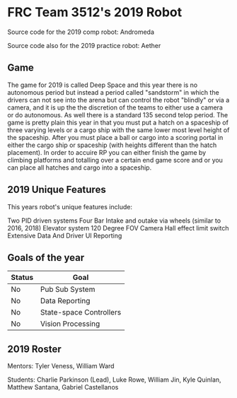 # FRC Team 3512's 2019 Robot

Source code for the 2019 comp robot: Andromeda

Source code also for the 2019 practice robot: Aether

## Game

The game for 2019 is called Deep Space and this year there is no autonomous period but instead a period called "sandstorm" in which the drivers can not see into the arena but can control the robot "blindly" or via a camera, and it is up the the discretion of the teams to either use a camera or do autonomous. As well there is a standard 135 second telop period. The game is pretty plain this year in that you must put a hatch on a spaceship of three varying levels or a cargo ship with the same lower most level height of the spaceship. After you must place a ball or cargo into a scoring portal in either the cargo ship or spaceship (with heights different than the hatch placement). In order to accuire RP you can either finish the game by climbing platforms and totalling over a certain end game score and or you can place all hatches and cargo into a spaceship.


## 2019 Unique Features

This years robot's unique features include:

Two PID driven systems
Four Bar
Intake and outake via wheels (similar to 2016, 2018)
Elevator system
120 Degree FOV Camera
Hall effect limit switch
Extensive Data And Driver UI Reporting

## Goals of the year

|Status|Goal|
|------|----|
|No|Pub Sub System|
|No|Data Reporting|
|No|State-space Controllers|
|No|Vision Processing|

## 2019 Roster

Mentors: Tyler Veness, William Ward

Students: Charlie Parkinson (Lead), Luke Rowe, William Jin, Kyle Quinlan, Matthew Santana, Gabriel Castellanos
